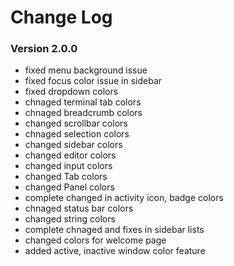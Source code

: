 # Change Log

### Version 2.0.0

* fixed menu background issue
* fixed focus color issue in sidebar
* fixed dropdown colors
* chnaged terminal tab colors
* chnaged breadcrumb colors
* changed scrollbar colors
* chnaged selection colors
* changed sidebar colors
* changed editor colors
* changed input colors
* changed Tab colors
* changed Panel colors
* complete changed in activity icon, badge colors
* chnaged status bar colors
* changed string colors
* complete chnaged and fixes in sidebar lists
* changed colors for welcome page
* added active, inactive window color feature



